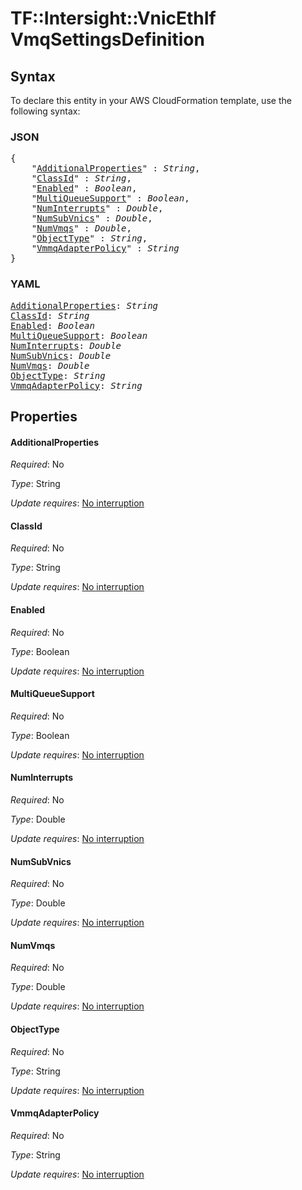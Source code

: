 # TF::Intersight::VnicEthIf VmqSettingsDefinition

## Syntax

To declare this entity in your AWS CloudFormation template, use the following syntax:

### JSON

<pre>
{
    "<a href="#additionalproperties" title="AdditionalProperties">AdditionalProperties</a>" : <i>String</i>,
    "<a href="#classid" title="ClassId">ClassId</a>" : <i>String</i>,
    "<a href="#enabled" title="Enabled">Enabled</a>" : <i>Boolean</i>,
    "<a href="#multiqueuesupport" title="MultiQueueSupport">MultiQueueSupport</a>" : <i>Boolean</i>,
    "<a href="#numinterrupts" title="NumInterrupts">NumInterrupts</a>" : <i>Double</i>,
    "<a href="#numsubvnics" title="NumSubVnics">NumSubVnics</a>" : <i>Double</i>,
    "<a href="#numvmqs" title="NumVmqs">NumVmqs</a>" : <i>Double</i>,
    "<a href="#objecttype" title="ObjectType">ObjectType</a>" : <i>String</i>,
    "<a href="#vmmqadapterpolicy" title="VmmqAdapterPolicy">VmmqAdapterPolicy</a>" : <i>String</i>
}
</pre>

### YAML

<pre>
<a href="#additionalproperties" title="AdditionalProperties">AdditionalProperties</a>: <i>String</i>
<a href="#classid" title="ClassId">ClassId</a>: <i>String</i>
<a href="#enabled" title="Enabled">Enabled</a>: <i>Boolean</i>
<a href="#multiqueuesupport" title="MultiQueueSupport">MultiQueueSupport</a>: <i>Boolean</i>
<a href="#numinterrupts" title="NumInterrupts">NumInterrupts</a>: <i>Double</i>
<a href="#numsubvnics" title="NumSubVnics">NumSubVnics</a>: <i>Double</i>
<a href="#numvmqs" title="NumVmqs">NumVmqs</a>: <i>Double</i>
<a href="#objecttype" title="ObjectType">ObjectType</a>: <i>String</i>
<a href="#vmmqadapterpolicy" title="VmmqAdapterPolicy">VmmqAdapterPolicy</a>: <i>String</i>
</pre>

## Properties

#### AdditionalProperties

_Required_: No

_Type_: String

_Update requires_: [No interruption](https://docs.aws.amazon.com/AWSCloudFormation/latest/UserGuide/using-cfn-updating-stacks-update-behaviors.html#update-no-interrupt)

#### ClassId

_Required_: No

_Type_: String

_Update requires_: [No interruption](https://docs.aws.amazon.com/AWSCloudFormation/latest/UserGuide/using-cfn-updating-stacks-update-behaviors.html#update-no-interrupt)

#### Enabled

_Required_: No

_Type_: Boolean

_Update requires_: [No interruption](https://docs.aws.amazon.com/AWSCloudFormation/latest/UserGuide/using-cfn-updating-stacks-update-behaviors.html#update-no-interrupt)

#### MultiQueueSupport

_Required_: No

_Type_: Boolean

_Update requires_: [No interruption](https://docs.aws.amazon.com/AWSCloudFormation/latest/UserGuide/using-cfn-updating-stacks-update-behaviors.html#update-no-interrupt)

#### NumInterrupts

_Required_: No

_Type_: Double

_Update requires_: [No interruption](https://docs.aws.amazon.com/AWSCloudFormation/latest/UserGuide/using-cfn-updating-stacks-update-behaviors.html#update-no-interrupt)

#### NumSubVnics

_Required_: No

_Type_: Double

_Update requires_: [No interruption](https://docs.aws.amazon.com/AWSCloudFormation/latest/UserGuide/using-cfn-updating-stacks-update-behaviors.html#update-no-interrupt)

#### NumVmqs

_Required_: No

_Type_: Double

_Update requires_: [No interruption](https://docs.aws.amazon.com/AWSCloudFormation/latest/UserGuide/using-cfn-updating-stacks-update-behaviors.html#update-no-interrupt)

#### ObjectType

_Required_: No

_Type_: String

_Update requires_: [No interruption](https://docs.aws.amazon.com/AWSCloudFormation/latest/UserGuide/using-cfn-updating-stacks-update-behaviors.html#update-no-interrupt)

#### VmmqAdapterPolicy

_Required_: No

_Type_: String

_Update requires_: [No interruption](https://docs.aws.amazon.com/AWSCloudFormation/latest/UserGuide/using-cfn-updating-stacks-update-behaviors.html#update-no-interrupt)


